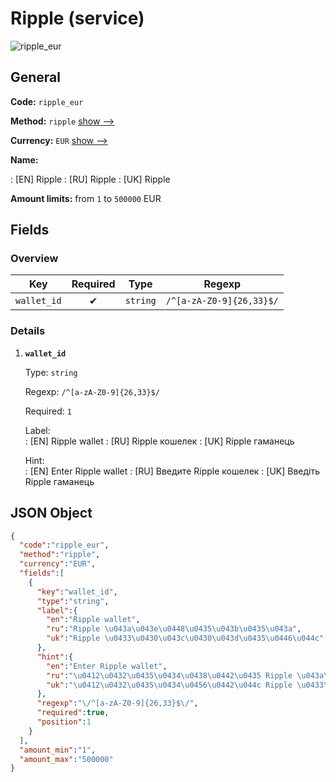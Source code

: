 
# Ripple (service) 
![ripple_eur](https://static.openfintech.io/payout_methods/ripple_eur/logo.svg?w=400&c=v0.59.26#w24)  

## General 
 
**Code:** `ripple_eur` 
 
**Method:** `ripple` [show -->](/payout-methods/ripple/) 
 
**Currency:** `EUR` [show -->](/currencies/EUR/) 
 
**Name:** 
 
:	[EN] Ripple 
:	[RU] Ripple 
:	[UK] Ripple 
 
**Amount limits:** from `1` to `500000` EUR 

## Fields 

### Overview 

|Key|Required|Type|Regexp| 
|:---:|:---:|:---:|:---:| 
|`wallet_id`|✔|`string`|`/^[a-zA-Z0-9]{26,33}$/`| 
 

### Details 
 
1. **`wallet_id`** 
 
	Type: `string` 
 
	Regexp: `/^[a-zA-Z0-9]{26,33}$/` 
 
	Required: `1` 
 
	Label:  
	: [EN] Ripple wallet 
	: [RU] Ripple кошелек 
	: [UK] Ripple гаманець 
 
	Hint:  
	: [EN] Enter Ripple wallet 
	: [RU] Введите Ripple кошелек 
	: [UK] Введіть Ripple гаманець 
 

## JSON Object 

```json
{
  "code":"ripple_eur",
  "method":"ripple",
  "currency":"EUR",
  "fields":[
    {
      "key":"wallet_id",
      "type":"string",
      "label":{
        "en":"Ripple wallet",
        "ru":"Ripple \u043a\u043e\u0448\u0435\u043b\u0435\u043a",
        "uk":"Ripple \u0433\u0430\u043c\u0430\u043d\u0435\u0446\u044c"
      },
      "hint":{
        "en":"Enter Ripple wallet",
        "ru":"\u0412\u0432\u0435\u0434\u0438\u0442\u0435 Ripple \u043a\u043e\u0448\u0435\u043b\u0435\u043a",
        "uk":"\u0412\u0432\u0435\u0434\u0456\u0442\u044c Ripple \u0433\u0430\u043c\u0430\u043d\u0435\u0446\u044c"
      },
      "regexp":"\/^[a-zA-Z0-9]{26,33}$\/",
      "required":true,
      "position":1
    }
  ],
  "amount_min":"1",
  "amount_max":"500000"
}
```  
